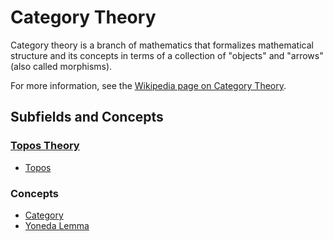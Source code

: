 # Category Theory

Category theory is a branch of mathematics that formalizes mathematical structure and its concepts in terms of a collection of "objects" and "arrows" (also called morphisms).

For more information, see the [Wikipedia page on Category Theory](https://en.wikipedia.org/wiki/Category_theory).

## Subfields and Concepts

### [Topos Theory](./topos_theory/)
- [Topos](./topos_theory/topos.md)

### Concepts
- [Category](./category.md)
- [Yoneda Lemma](./yoneda_lemma.md)
